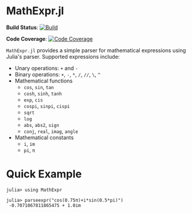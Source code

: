 # MathExpr.jl

**Build Status**: [![Build][githubaction-img]][githubaction-url]

**Code Coverage**: [![Code Coverage][codecov-img]][codecov-url]

`MathExpr.jl` provides a simple parser for mathematical expressions using Julia's parser.
Supported expressions include:
- Unary operations: `+` and `-`
- Binary operations: `+`, `-`, `*`, `/`, `//`, `\`, `^`
- Mathematical functions
  - `cos`, `sin`, `tan`
  - `cosh`, `sinh`, `tanh`
  - `exp`, `cis`
  - `cospi`, `sinpi`, `cispi`
  - `sqrt`
  - `log`
  - `abs`, `abs2`, `sign`
  - `conj`, `real`, `imag`, `angle`
- Mathematical constants
  - `i`, `im`
  - `pi`, `π`

# Quick Example

```julia-repl
julia> using MathExpr

julia> parseexpr("cos(0.75π)+i*sin(0.5*pi)")
 -0.7071067811865475 + 1.0im
```

[githubaction-img]: https://github.com/kyungminlee/MathExpr.jl/workflows/Build/badge.svg
[githubaction-url]: https://github.com/kyungminlee/MathExpr.jl/actions?query=workflow%3ABuild

[codecov-img]: https://codecov.io/gh/kyungminlee/MathExpr.jl/branch/main/graph/badge.svg
[codecov-url]: https://codecov.io/gh/kyungminlee/MathExpr.jl
